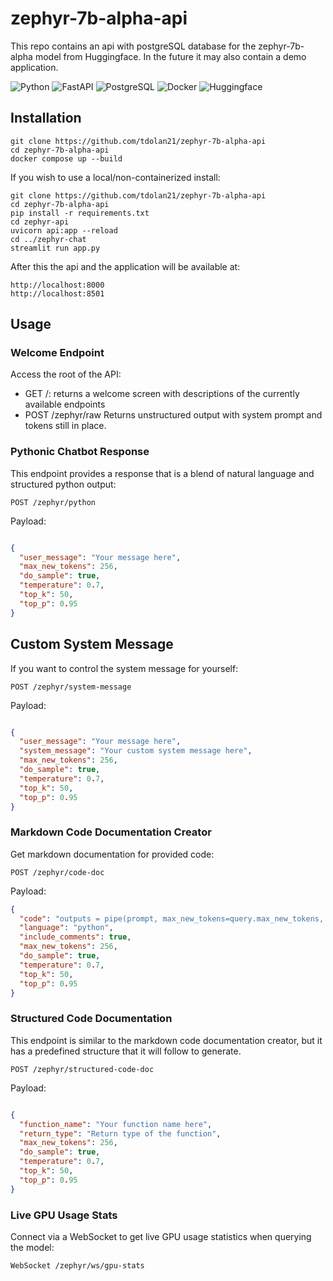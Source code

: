 # zephyr-7b-alpha-api

This repo contains an api with postgreSQL database for the zephyr-7b-alpha model from Huggingface. In the future it may also contain a demo application.

![Python](https://img.shields.io/badge/python-v3.8+-blue.svg)
![FastAPI](https://img.shields.io/badge/FastAPI-0.68.0-green)
![PostgreSQL](https://img.shields.io/badge/PostgreSQL-13.3-blue)
![Docker](https://img.shields.io/badge/docker-latest-blue.svg)
![Huggingface](https://img.shields.io/badge/Huggingface-Transformers-orange)


## Installation

```
git clone https://github.com/tdolan21/zephyr-7b-alpha-api
cd zephyr-7b-alpha-api
docker compose up --build
```

If you wish to use a local/non-containerized install:

```
git clone https://github.com/tdolan21/zephyr-7b-alpha-api
cd zephyr-7b-alpha-api
pip install -r requirements.txt
cd zephyr-api
uvicorn api:app --reload
cd ../zephyr-chat
streamlit run app.py
```
After this the api and the application will be available at:
```
http://localhost:8000
http://localhost:8501
```
## Usage 

### Welcome Endpoint

Access the root of the API:

- GET /: returns a welcome screen with descriptions of the currently available endpoints
- POST /zephyr/raw Returns unstructured output with system prompt and tokens still in place.

### Pythonic Chatbot Response

This endpoint provides a response that is a blend of natural language and structured python output:

```
POST /zephyr/python
```
Payload:

```json

{
  "user_message": "Your message here",
  "max_new_tokens": 256,
  "do_sample": true,
  "temperature": 0.7,
  "top_k": 50,
  "top_p": 0.95
}
```
## Custom System Message

If you want to control the system message for yourself:
```
POST /zephyr/system-message
```

Payload:

```json

{
  "user_message": "Your message here",
  "system_message": "Your custom system message here",
  "max_new_tokens": 256,
  "do_sample": true,
  "temperature": 0.7,
  "top_k": 50,
  "top_p": 0.95
}
```
### Markdown Code Documentation Creator

Get markdown documentation for provided code:
```
POST /zephyr/code-doc
```
Payload:

```json
{
  "code": "outputs = pipe(prompt, max_new_tokens=query.max_new_tokens, do_sample=query.do_sample, temperature=query.temperature, top_k=query.top_k, top_p=query.top_p)",
  "language": "python",
  "include_comments": true,
  "max_new_tokens": 256,
  "do_sample": true,
  "temperature": 0.7,
  "top_k": 50,
  "top_p": 0.95
}
```
### Structured Code Documentation

This endpoint is similar to the markdown code documentation creator, but it has a predefined structure that it will follow to generate.
```
POST /zephyr/structured-code-doc
```
Payload:

```json

{
  "function_name": "Your function name here",
  "return_type": "Return type of the function",
  "max_new_tokens": 256,
  "do_sample": true,
  "temperature": 0.7,
  "top_k": 50,
  "top_p": 0.95
}
```
### Live GPU Usage Stats

Connect via a WebSocket to get live GPU usage statistics when querying the model:
```
WebSocket /zephyr/ws/gpu-stats
```